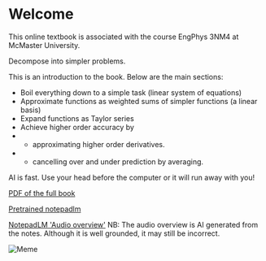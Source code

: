 
# Welcome

This online textbook is associated with the course EngPhys 3NM4 at McMaster University. 

Decompose into simpler problems. 

This is an introduction to the book. Below are the main sections:

* Boil everything down to a simple task (linear system of equations)
* Approximate functions as weighted sums of simpler functions (a linear basis)
* Expand functions as Taylor series 
* Achieve higher order accuracy by 
* * approximating higher order derivatives.
* * cancelling over and under prediction by averaging. 

AI is fast. Use your head before the computer or it will run away with you! 

[PDF of the full book](_static/book.pdf)

[Pretrained notepadlm](https://notebooklm.google.com/notebook/31dca965-3ce5-42e2-b423-c04bd11bfc98)

[NotepadLM 'Audio overview'](https://notebooklm.google.com/notebook/a1f51dab-a729-4dfb-b94b-965be763a7b1/audio)
NB: The audio overview is AI generated from the notes. Although it is well grounded, it may still be incorrect.

![Meme](Meme.png)
